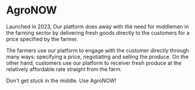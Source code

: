 # AgroNOW
<p>Launched in 2023, Our platform does away with the need for middlemen in the farming sector by delivering fresh goods directly to the customers for a price specified by the farmer. 
<p>The farmers use our platform to engage with the customer directly through many ways: specifying a price, negotiating and selling the produce. 
On the other hand, customers use our platform to receiver fresh produce at the relatively affordable rate straight from the farm. </p>
<p>Don't get stuck in the middle. Use AgroNOW!</p>

